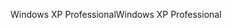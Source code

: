 <span data-ttu-id="56447-101">Windows XP Professional</span><span class="sxs-lookup"><span data-stu-id="56447-101">Windows XP Professional</span></span>